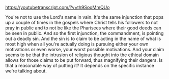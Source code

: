 https://youtubetranscript.com/?v=th9SooMmQUo

 You're not to use the Lord's name in vain. It's the same injunction that pops up a couple of times in the gospels where Christ tells his followers to not pray in public and to not be like the Pharisees where their good deeds can be seen in public. And so the first injunction, the commandment, is pointing out a deadly sin. And the sin is to claim to be acting in the name of what is most high when all you're actually doing is pursuing either your own motivations or even worse, your worst possible motivations. And your claim seems to be that the intrusion of religious thought into the ethical domain allows for those claims to be put forward, thus magnifying their dangers. Is that a reasonable way of putting it? It depends on the specific instance we're talking about.